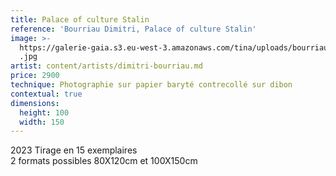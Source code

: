 ```yaml
---
title: Palace of culture Stalin
reference: 'Bourriau Dimitri, Palace of culture Stalin'
image: >-
  https://galerie-gaia.s3.eu-west-3.amazonaws.com/tina/uploads/bourriau-dimitri/galerie-gaia-bourriau-dimitri-PalaceofCultureStalin
  .jpg
artist: content/artists/dimitri-bourriau.md
price: 2900
technique: Photographie sur papier baryté contrecollé sur dibon
contextual: true
dimensions:
  height: 100
  width: 150
---
```


2023 Tirage en 15 exemplaires \
2 formats possibles 80X120cm et 100X150cm
